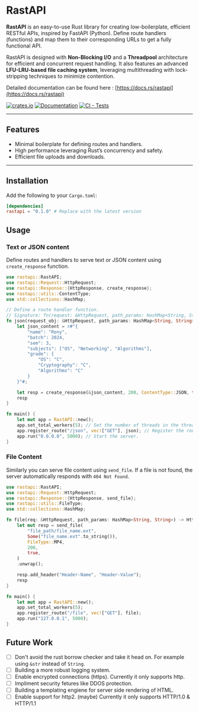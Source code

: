# RastAPI

**RastAPI** is an easy-to-use Rust library for creating low-boilerplate, efficient RESTful APIs, inspired by FastAPI (Python). Define route handlers (functions) and map them to their corresponding URLs to get a fully functional API.

RastAPI is designed with **Non-Blocking I/O** and a **Threadpool** architecture for efficient and concurrent request handling. It also features an advanced **LFU-LRU-based file caching system**, leveraging multithreading with lock-stripping techniques to minimize contention.

Detailed documentation can be found here : [https://docs.rs/rastapi](https://docs.rs/rastapi)


[![crates.io](https://img.shields.io/crates/v/rastapi.svg)](https://crates.io/crates/rastapi)
[![Documentation](https://docs.rs/rastapi/badge.svg)](https://docs.rs/rastapi)
[![CI - Tests](https://github.com/Subhankar4901/rastapi/actions/workflows/test.yml/badge.svg)](https://github.com/Subhankar4901/rastapi/actions/workflows/test.yml)

---

## Features

- Minimal boilerplate for defining routes and handlers.
- High performance leveraging Rust’s concurrency and safety.
- Efficient file uploads and downloads.

---

## Installation

Add the following to your `Cargo.toml`:

```toml
[dependencies]
rastapi = "0.1.0" # Replace with the latest version
```
## Usage

### Text or JSON content
Define routes and handlers to serve text or JSON content using `create_response` function.
```rust
use rastapi::RastAPI;
use rastapi::Request::HttpRequest;
use rastapi::Response::{HttpResponse, create_response};
use rastapi::utils::ContentType;
use std::collections::HashMap;

// Define a route handler function.
// Signature: fn(request: &HttpRequest, path_params: HashMap<String, String>) -> HttpResponse
fn json(request_obj: &HttpRequest, path_params: HashMap<String, String>) -> HttpResponse {
    let json_content = r#"{
        "name": "Rony",
        "batch": 2024,
        "sem": 3,
        "subjects": ["OS", "Networking", "Algorithms"],
        "grade": {
            "OS": "C",
            "Cryptography": "C",
            "Algorithms": "C"
        }
    }"#;

    let resp = create_response(&json_content, 200, ContentType::JSON, true).unwrap();
    resp
}

fn main() {
    let mut app = RastAPI::new();
    app.set_total_workers(5); // Set the number of threads in the threadpool.
    app.register_route("/json", vec!["GET"], json); // Register the route handler.
    app.run("0.0.0.0", 5000); // Start the server.
}
```
### File Content
Similarly you can serve file content using `send_file`. If a file is not found, the server automatically responds with `404 Not Found`.
```rust
use rastapi::RastAPI;
use rastapi::Request::HttpRequest;
use rastapi::Response::{HttpResponse, send_file};
use rastapi::utils::FileType;
use std::collections::HashMap;

fn file(req: &HttpRequest, path_params: HashMap<String, String>) -> HttpResponse {
    let mut resp = send_file(
        "file_path/file_name.ext",
        Some("file_name.ext".to_string()),
        FileType::MP4,
        200,
        true,
    )
    .unwrap();

    resp.add_header("Header-Name", "Header-Value");
    resp
}

fn main() {
    let mut app = RastAPI::new();
    app.set_total_workers(5);
    app.register_route("/file", vec!["GET"], file);
    app.run("127.0.0.1", 5000);
}
```
## Future Work
- [ ] Don't avoid the rust borrow checker and take it head on. For example using `&str` instead of `String`.
- [ ] Building a more robust logging system.
- [ ] Enable encrypted connections (https). Currently it only supports http.
- [ ] Impliment security fetures like DDOS protection.
- [ ] Building a templating engiene for server side rendering of HTML.
- [ ] Enable support for http2. (maybe) Currently it only supports HTTP/1.0 & HTTP/1.1
